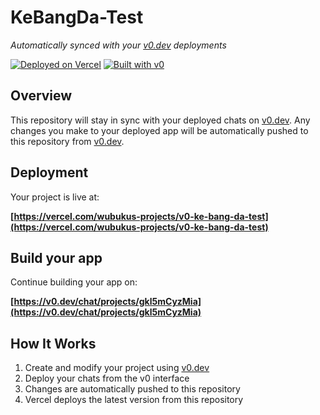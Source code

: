# KeBangDa-Test

*Automatically synced with your [v0.dev](https://v0.dev) deployments*

[![Deployed on Vercel](https://img.shields.io/badge/Deployed%20on-Vercel-black?style=for-the-badge&logo=vercel)](https://vercel.com/wubukus-projects/v0-ke-bang-da-test)
[![Built with v0](https://img.shields.io/badge/Built%20with-v0.dev-black?style=for-the-badge)](https://v0.dev/chat/projects/gkl5mCyzMia)

## Overview

This repository will stay in sync with your deployed chats on [v0.dev](https://v0.dev).
Any changes you make to your deployed app will be automatically pushed to this repository from [v0.dev](https://v0.dev).

## Deployment

Your project is live at:

**[https://vercel.com/wubukus-projects/v0-ke-bang-da-test](https://vercel.com/wubukus-projects/v0-ke-bang-da-test)**

## Build your app

Continue building your app on:

**[https://v0.dev/chat/projects/gkl5mCyzMia](https://v0.dev/chat/projects/gkl5mCyzMia)**

## How It Works

1. Create and modify your project using [v0.dev](https://v0.dev)
2. Deploy your chats from the v0 interface
3. Changes are automatically pushed to this repository
4. Vercel deploys the latest version from this repository